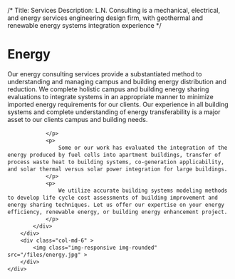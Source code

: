 /*
Title: Services
Description: L.N. Consulting is a mechanical, electrical, and energy services engineering design firm, with geothermal and renewable energy systems integration experience
*/

# Energy

<div>
	<div class="row">
		<div class="col-md-6" >
			<div class="well" >
				<p>
					Our energy consulting services provide a substantiated method to understanding and managing campus and building energy distribution and reduction. 
					We complete holistic campus and building energy sharing evaluations to integrate systems in an appropriate manner to minimize imported energy requirements for our clients. 
					Our experience in all building systems and complete understanding of energy transferability is a major asset to our clients campus and building needs. 
					
					
				</p>
				<p>
					Some or our work has evaluated the integration of the energy produced by fuel cells into apartment buildings, transfer of process waste heat to building systems, co-generation applicability, and solar thermal versus solar power integration for large buildings. 
				</p>
				<p>
					We utilize accurate building systems modeling methods to develop life cycle cost assessments of building improvement and energy sharing techniques. Let us offer our expertise on your energy efficiency, renewable energy, or building energy enhancement project.
				</p>
			</div>
		</div>
		<div class="col-md-6" >
			<img class="img-responsive img-rounded" src="/files/energy.jpg" >
		</div>
	</div>
</div>
